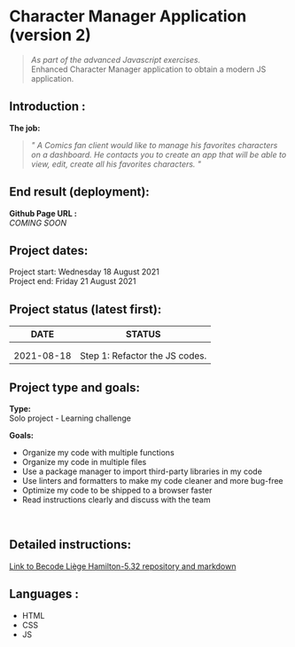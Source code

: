 # Character Manager Application (version 2)
> *As part of the advanced Javascript exercises.*
> <br>
> Enhanced Character Manager application to obtain a modern JS application.

## Introduction :
**The job:**
<br>
>*" A Comics fan client would like to manage his favorites characters on a dashboard. He contacts you to create an app that will be able to view, edit, create all his favorites characters. "*

## End result (deployment):
**Github Page URL :**
<br>
*COMING SOON*

## Project dates:
Project start: Wednesday 18 August 2021
<br>
Project end: Friday 21 August 2021

## Project status (latest first):
|DATE|STATUS|
|----|------|
| | |
| | |
|2021-08-18| Step 1: Refactor the JS codes.|

## Project type and goals:
**Type:** 
<br>
Solo project - Learning challenge
<br>

**Goals:**
<br>
+ Organize my code with multiple functions
+ Organize my code in multiple files
+ Use a package manager to import third-party libraries in my code
+ Use linters and formatters to make my code cleaner and more bug-free
+ Optimize my code to be shipped to a browser faster
+ Read instructions clearly and discuss with the team
<br>


## Detailed instructions: 
[Link to Becode Liège Hamilton-5.32 repository and markdown](https://github.com/becodeorg/LIE-Hamilton-5.32/tree/master/01-main-course/02-the-hills/03-anatomy-of-a-modern-javascript-application)

## Languages :
+ HTML
+ CSS
+ JS
